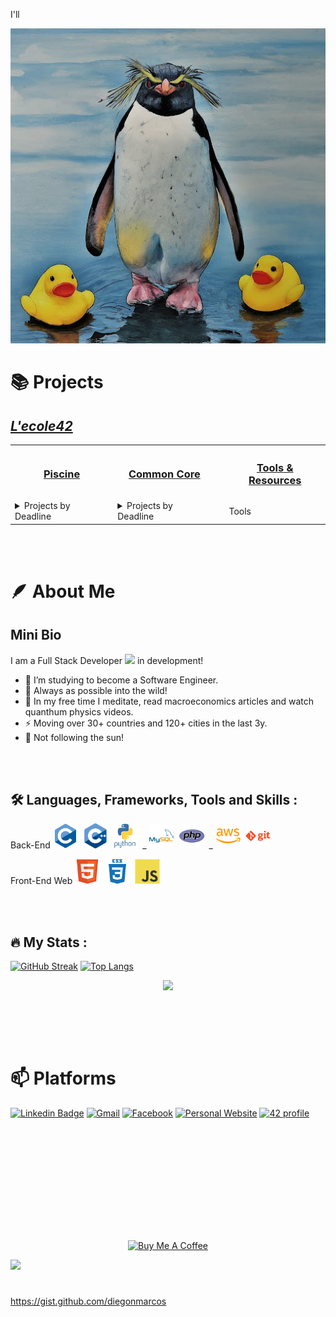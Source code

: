 I'll
<p align="center"><img src="https://github.com/diegonmarcos/L-ecole-42/raw/main/zimg/peng.jpg" alt="" width="600"></p>


# 📚 Projects
  
## *[L'ecole42](https://github.com/diegonmarcos/L-ecole-42)*
<table>
  <tr>
    <th> <h3><a href="https://github.com/diegonmarcos/L-ecole-42/tree/main/1.Projects/B0_Piscine">Piscine</a></h3></th>
    <th> <h3><a href="https://github.com/diegonmarcos/L-ecole-42/tree/main/1.Projects">Common Core</a></h3></th>
    <th> <h3><a href=""> </a></a></h3></th>
    <th> <h3><a href="https://github.com/diegonmarcos/L-ecole-42/blob/main/0.Tools/README.md"> Tools & Resources</a></h3></th>
  </tr>
  <tr>
    <td> 
<details>
<summary>Projects by Deadline</summary>

* **[Sh00 - Introduction to Sehll commands](https://github.com/diegonmarcos/L-ecole-42/tree/main/1.Piscine)** 
* **[Sh01 - Shell 2](https://github.com/diegonmarcos/L-ecole-42/tree/main/1.Piscine)**
* **[C00 - Introduction to C](https://github.com/diegonmarcos/L-ecole-42/tree/main/1.Piscine)**
* **[C01 - Pointers and If Statements](https://github.com/diegonmarcos/L-ecole-42/tree/main/1.Piscine)**
* **[C02 - Introduction To Strings and Arrays](https://github.com/diegonmarcos/L-ecole-42/tree/main/1.Piscine)**
* **[C03 - String Functions, Manipulation and Concatenation](https://github.com/diegonmarcos/L-ecole-42/tree/main/1.Piscine)**
* **[C04 - Analyzing String Qualities and Manipulating Ints](https://github.com/diegonmarcos/L-ecole-42/tree/main/1.Piscine)**
* **[C05 - Mathematical Concepts in C](https://github.com/diegonmarcos/L-ecole-42/tree/main/1.Piscine)**
* **[C06 - Understanding Argc and Argv](https://github.com/diegonmarcos/L-ecole-42/tree/main/1.Piscine)**
* **[C07 - Memory Allocation](https://github.com/diegonmarcos/L-ecole-42/tree/main/1.Piscine)**
* **[C08 - Structures and Linked Lists](https://github.com/diegonmarcos/L-ecole-42/tree/main/1.Piscine)**
* **[C09 - More Linked Lists and Function Pointers](https://github.com/diegonmarcos/L-ecole-42/tree/main/1.Piscine)**
* **[C10 - Macros and Variadic Functions](https://github.com/diegonmarcos/L-ecole-42/tree/main/1.Piscine)**
* **[C11 - Advanced String Manipulation](https://github.com/diegonmarcos/L-ecole-42/tree/main/1.Piscine)**
* **[C12 - Binary Trees](https://github.com/diegonmarcos/L-ecole-42/tree/main/1.Piscine)**
* **[C13 - Advanced Topics](https://github.com/diegonmarcos/L-ecole-42/tree/main/1.Piscine)**
</details>




</td>
    <td>

<details>
<summary>Projects by Deadline</summary>

- **Circle 0**
  - **[Reloaded](https://github.com/diegonmarcos/L-ecole-42/tree/main/1.Projects/C0_Reloaded)**  
  - **[Libft](https://github.com/diegonmarcos/L-ecole-42/tree/main/1.Projects/C0_libft)**    
- **Circle 1**
  - **[get_next_line](https://github.com/diegonmarcos/L-ecole-42/tree/main/1.Projects/C1_get_next_line)**
  - **[Born2BeRoot](https://github.com/diegonmarcos/L-ecole-42/tree/main/1.Projects/C1_born2beroot)**
  - **[ft_printf](https://github.com/diegonmarcos/L-ecole-42/tree/main/1.Projects/C1_ft_printf)**
- **Circle 2**
  - push_swap
  - pipex_or_minitalk
  - fdf_or_so_long_or_fract-ol
  - Exam Rank 02
- **Circle 3**
  - Minishell
  - Philosophers
  - Exam Rank 03 
- **Circle 4**
  - CPP00-04
  - Cub3D_or_MiniRT
  - NetPractice
  - Exam Rank 04
- **Circle 5**
  - CPP05-09
  - Webserv_or_IRC
  - Inception
  - Exam Rank 05
- **Circle 6**
  - Transcendence
  - Exam Rank 06
</details> 




<td>

</td>

<td>
  Tools
</td>
  </tr>
</table>

</body>
</html>


<br>
<br>

# 🪶 About Me
## Mini Bio
I am a Full Stack Developer <img src="https://media.giphy.com/media/WUlplcMpOCEmTGBtBW/giphy.gif" width="30"> in development!

- 🔭 I’m studying to become a Software Engineer.
- 🌱 Always as possible into the wild!
- 🦆 In my free time I meditate, read macroeconomics articles and watch quanthum physics videos.
- ⚡  Moving over 30+ countries and 120+ cities in the last 3y.
- 🐧 Not following the sun!

<br>
<br>
 
## 🛠 Languages, Frameworks, Tools and Skills :

<p>
Back-End
<img src="https://github.com/devicons/devicon/blob/master/icons/c/c-original.svg" title="C" alt="Spring" width="40" height="40"/>&nbsp;
<img src="https://github.com/devicons/devicon/blob/master/icons/cplusplus/cplusplus-original.svg" title="C++" alt="Spring" width="40" height="40"/>&nbsp;
<img src="https://github.com/devicons/devicon/blob/master/icons/python/python-original-wordmark.svg" title="C++" alt="Spring" width="40" height="40"/>&nbsp;
_
<img src="https://github.com/devicons/devicon/blob/master/icons/mysql/mysql-original-wordmark.svg" title="MySQL"  alt="MySQL" width="40" height="40"/>&nbsp;
<img src="https://github.com/devicons/devicon/blob/master/icons/php/php-original.svg" title="PHP"  alt="MySQL" width="40" height="40"/>&nbsp;
_
<img src="https://github.com/devicons/devicon/blob/master/icons/amazonwebservices/amazonwebservices-plain-wordmark.svg" title="AWS" alt="AWS" width="40" height="40"/>&nbsp;
<img src="https://github.com/devicons/devicon/blob/master/icons/git/git-plain-wordmark.svg" title="GitHub" alt="Git" width="40" height="40"/>&nbsp;
<br>
  
Front-End Web
<img src="https://github.com/devicons/devicon/blob/master/icons/html5/html5-original.svg" title="HTML5" alt="HTML" width="40" height="40"/>&nbsp;
<img src="https://github.com/devicons/devicon/blob/master/icons/css3/css3-plain-wordmark.svg"  title="CSS3" alt="CSS" width="40" height="40"/>&nbsp;
<img src="https://github.com/devicons/devicon/blob/master/icons/javascript/javascript-original.svg" title="JavaScript" alt="JavaScript" width="40" height="40"/>&nbsp;


</p>
<!--
![](https://github.com/diegonmarcos/L-ecole-42/blob/aa1b2c1be4094f0c000adb662a6c695acc04d8bc/zimg/img1.png)
![](https://github.com/diegonmarcos/L-ecole-42/blob/e478c87431825324fe7887f78b41b5068304ca71/zimg/img2.png)
-->


<br>
<br>

## 🔥 My Stats :

[![GitHub Streak](http://github-readme-streak-stats.herokuapp.com?user=diegonmarcos&theme=dark&background=000000)](https://git.io/streak-stats) [![Top Langs](https://github-readme-stats.vercel.app/api/top-langs/?username=diegonmarcos&layout=compact&theme=vision-friendly-dark)](https://github.com/diegonmarcos/github-readme-stats)  

<a href="https://profile.intra.42.fr/users/dnepomuc"> <p align="center"><img src="https://badge.mediaplus.ma/darkblue/dnepomuc?1337Badge=off&UM6P=off"></p>  </a>

<p align="center"><img src="https://komarev.com/ghpvc/?username=diegonmarcos&style=flat-square&color=blue" alt=""></p>  


<br>
<br>

# 📫 Platforms

[![Linkedin Badge](https://img.shields.io/badge/-diegonmarcos-blue?style=flat&logo=Linkedin&logoColor=white)](https://www.linkedin.com/in/diegonmarcos)
[![Gmail](https://img.shields.io/badge/-Gmail-d95040?style=flat-square&logo=gmail&logoColor=white)](mailto:diegonmarcos@gmail.com)
[![Facebook](https://img.shields.io/badge/-Facebook-3b5998?style=flat-square&logo=facebook&logoColor=white)](https://www.facebook.com/diegonmarcos/)
[![Personal Website](https://img.shields.io/badge/-Personal%20Website-f8f8fa?style=flat-square)](https://diegonmarcos.github.io)
<a href='https://github.com/diegonmarcos' target="_blank"><img alt='42 profile' height="22" src='https://img.shields.io/badge/github-%23121011.svg?style=for-the-badge&logo=github&logoColor=white)](https://github.com/diegonmarcos'/></a>

<br>
<br>
<br>
<br>

<br>
<br>
<br>
<br>




<p align="center"><img src="https://media.giphy.com/media/A06UFEx8jxEwU/giphy.gif?cid=790b761192bw40kszown5q9l04h3c3693aw0uwdfmgzjs5ea&ep=v1_gifs_search&rid=giphy.gif&ct=g" alt="" width="200"></p>
<p align="center"> <a href="https://www.buymeacoffee.com/diegonmarcos" target="_blank"><img src="https://cdn.buymeacoffee.com/buttons/default-orange.png" alt="Buy Me A Coffee" height="41" width="174"></a> </p>


![](https://hit.yhype.me/github/profile?user_id=100614489)



# 
<!---
<details>
<summary>Projects by Topic</summary>

<details>
<summary>Unix</summary>
* Libft
* Reloaded
</details>

<details>
<summary>Algorithms & AI</summary>
* get_next_line
* Born2BeRoot
* ft_printf
</details>

<details>
<summary>System & Network</summary>
* push_swap
* pipex_or_minitalk
* fdf_or_so_long_or_fract-ol
* Minishell
* Philosophers
* Webserv_or_ft_IRC
* NetPractice
</details>

<details>
<summary>Graphics</summary>
* Cub3D_or_MiniRT
* Transcendence
</details>

<details>
<summary>C++</summary>
* CPP 00-04
* CPP 05-09
* Inception
</details>

</details>
--->




  
<!--
**diegonmarcos/diegonmarcos** is a ✨ _special_ ✨ repository because its `README.md` (this file) appears on your GitHub profile.

Here are some ideas to get you started:

- 🔭 I’m currently working on ...
- 🌱 I’m currently learning ...
- 👯 I’m looking to collaborate on ...
- 🤔 I’m looking for help with ...
- 💬 Ask me about ...
- 📫 How to reach me: follow the penguin!
- ⚡ Fun fact: ...
-->
  
https://gist.github.com/diegonmarcos  

  
``` gist diegonmarcos/gist.css

```